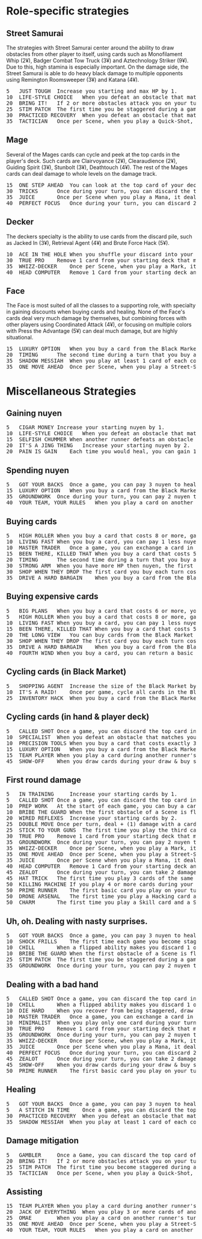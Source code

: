 # Role-specific strategies

## Street Samurai

The strategies with Street Samurai center around the ability to draw obstacles from other player to itself, using cards such as Monofilament Whip (2¥), Badger Combat Tow Truck (3¥) and Aztechnology Striker (9¥). Due to this, high stamina is especially important. On the damage side, the Street Samurai is able to do heavy black damage to multiple opponents using Remington Roomsweeper (3¥) and Katana (4¥).

<pre>
5	JUST TOUGH	Increase you starting and max HP by 1.
10	LIFE-STYLE CHOICE	When you defeat an obstacle that matches your main role color, its nuyen total increases by 1.
20	BRING IT!	If 2 or more obstacles attack you on your turn, reduce the total damage you take by 1.
25	STIM PATCH	The first time you be staggered during a game, go to 1HP instead.
30	PRACTICED RECOVERY	When you defeat an obstacle that matches your main role color, heal 1 HP.
35	TACTICIAN	Once per Scene, when you play a Quick-Shot, move an obstacle facing one runner to face another runner.
</pre>

## Mage 

Several of the Mages cards can cycle and peek at the top cards in the player's deck. Such cards are Clairvoyance (2¥), Clearaudience (2¥), Guiding Spirit (3¥), Stunbolt (3¥), Deathtouch (4¥). The rest of the Mages cards can deal damage to whole levels on the damage track.

<pre>
15	ONE STEP AHEAD	You can look at the top card of your deck anytime. (Doing so can't cause you to shuffle your deck.)
30	TRICKS		Once during your turn, you can discard the top card of your deck.
35	JUICE		Once per Scene when you play a Mana, it deals + (2) damage.
40	PERFECT FOCUS	Once during your turn, you can discard 2 cards of the same color to return another card of that color from your discard to your hand.
</pre>

## Decker

The deckers specialty is the ability to use cards from the discard pile, such as Jacked In (3¥), Retrieval Agent (4¥) and Brute Force Hack (5¥).

<pre>
10	ACE IN THE HOLE	When you shuffle your discard into your deck, you can leave one non-basic card in your discard.
30	TRUE PRO	Remove 1 card from your starting deck that matches your main role color. Replace it with a 2-cost card of that color.
35	WHIZZ-DECKER	Once per Scene, when you play a Mark, it does 1 extra damage of any color.
40	HEAD COMPUTER	Remove 1 Card from your starting deck and replace it with a JACKED-IN.
</pre>

## Face

The Face is most suited of all the classes to a supporting role, with specialty in gaining discounts when buying cards and healing. None of the Face's cards deal very much damage by themselves, but combining forces with other players using Coordinated Attack (4¥), or focusing on multiple colors with Press the Advantage (5¥) can deal much damage, but are highly situational.

<pre>
15	LUXURY OPTION	When you buy a card from the Black Market, you can pay 1 more nuyen to draw a card.
20	TIMING		The second time during a turn that you buy a card that matches your main role color, pay 1 less nuyen.
35	SHADOW MESSIAH	When you play at least 1 card of each color on your turn, heal 1 HP.
35	ONE MOVE AHEAD	Once per Scene, when you play a Street-Smarts, choose another runner. That runner draws 1 card.
</pre>

# Miscellaneous Strategies


## Gaining nuyen

<pre>
5	CIGAR MONEY	Increase your starting nuyen by 1.
10	LIFE-STYLE CHOICE	When you defeat an obstacle that matches your main role color, its nuyen total increases by 1.
15	SELFISH CHUMMER	When another runner defeats an obstacle facing you, gain nuyen equal to the current runner's share instead of your normal share.
20	IT'S A JING THING	Increase your starting nuyen by 2.
20	PAIN IS GAIN	Each time you would heal, you can gain 1 nuyen instead.
</pre>

## Spending nuyen

<pre>
5	GOT YOUR BACKS	Once a game, you can pay 3 nuyen to heal a staggered runner 1HP.
15	LUXURY OPTION	When you buy a card from the Black Market, you can pay 1 more nuyen to draw a card.
35	GROUNDWORK	Once during your turn, you can pay 2 nuyen to draw 1 card.
40	YOUR TEAM, YOUR RULES	When you play a card on another runner's turn, you can pay 1 nuyen to draw 1 card.
</pre>

## Buying cards

<pre>
5	HIGH ROLLER	When you buy a card that costs 8 or more, gain 2 nuyen.
10	LIVING FAST	When you buy a card, you can pay 1 less nuyen if you put the card into your discard instead of your hand.
10	MASTER TRADER	Once a game, you can exchange a card in your hand with a card in the Black Market that has the same cost.
15	BEEN THERE, KILLED THAT	When you buy a card that costs 5 or more and matches your main role color, pay 1 less nuyen.
20	TIMING		The second time during a turn that you buy a card that matches your main role color, pay 1 less nuyen.
30	STRONG ARM	When you have more HP then nuyen, the first card you buy each turn costs 1 less nuyen.
30	SHOP WHEN THEY DROP	The first card you buy each turn costs 1 less nuyen if it matches the color of an obstacle you defeated that turn.
35	DRIVE A HARD BARGAIN	When you buy a card from the Black Market, you can put another card that costs at least 3 less than it from the Market into your discard.
</pre>

## Buying expensive cards

<pre>
5	BIG PLANS	When you buy a card that costs 6 or more, you can move an obstacle facing a runner.
5	HIGH ROLLER	When you buy a card that costs 8 or more, gain 2 nuyen.
10	LIVING FAST	When you buy a card, you can pay 1 less nuyen if you put the card into your discard instead of your hand.
15	BEEN THERE, KILLED THAT	When you buy a card that costs 5 or more and matches your main role color, pay 1 less nuyen.
20	THE LONG VIEW	You can buy cards from the Black Market discard.
30	SHOP WHEN THEY DROP	The first card you buy each turn costs 1 less nuyen if it matches the color of an obstacle you defeated that turn.
35	DRIVE A HARD BARGAIN	When you buy a card from the Black Market, you can put another card that costs at least 3 less than it from the Market into your discard.
40	FOURTH WIND	When you buy a card, you can return a basic card of the same color from your discard to your hand.
</pre>

## Cycling cards (in Black Market)

<pre>
5	SHOPPING AGENT	Increase the size of the Black Market by 1 card.
10	IT'S A RAID!	Once per game, cycle all cards in the Black Market.
25	INVENTORY HACK	When you buy a card from the Black Market, you can cycle another card in the Black Market.
</pre>

## Cycling cards (in hand & player deck)

<pre>
5	CALLED SHOT	Once a game, you can discard the top card in the Black Market deck. If it matches you main role color, draw 2 cards.
10	SPECIALIST	When you defeat an obstacle that matches your main role color, you can draw 1 card then discard a card.
10	PRECISION TOOLS	When you buy a card that costs exactly 3 nuyen, you can draw 1 card then discard 1 card.
15	LUXURY OPTION	When you buy a card from the Black Market, you can pay 1 more nuyen to draw a card.
15	TEAM PLAYER	When you play a card during another runner's turn, that runner can draw 1 card, then discard 1 card.
45	SHOW-OFF	When you draw cards during your draw & buy step, draw 1 extra card, then discard 1 card.
</pre>

## First round damage

<pre>
5	IN TRAINING 	Increase your starting cards by 1.
5	CALLED SHOT	Once a game, you can discard the top card in the Black Market deck. If it matches you main role color, draw 2 cards.
10	PREP WORK	At the start of each game, you can buy a card. (Pay its cost and put it into your hand immediately.)
10	BRIBE THE GUARD	When the first obstacle of a Scene is flipped up, you can discard it and draw another card from the same deck.
20	WIRED REFLEXES	Increase your starting cards by 2.
25	DOUBLE MOVE	Once per turn, deal + (1) damage with a card if you played another card with the same name that turn.
25	STICK TO YOUR GUNS	The first time you play the third card in the same color during your turn, deal + (1) damage with that card.
30	TRUE PRO	Remove 1 card from your starting deck that matches your main role color. Replace it with a 2-cost card of that color.
35	GROUNDWORK	Once during your turn, you can pay 2 nuyen to draw 1 card.
35	WHIZZ-DECKER	Once per Scene, when you play a Mark, it does 1 extra damage of any color.
35	ONE MOVE AHEAD	Once per Scene, when you play a Street-Smarts, choose another runner. That runner draws 1 card.
35	JUICE		Once per Scene when you play a Mana, it deals + (2) damage.
40	HEAD COMPUTER	Remove 1 Card from your starting deck and replace it with a JACKED-IN.
45	ZEALOT		Once during your turn, you can take 2 damage to draw 2 cards.
45	HAT TRICK	The first time you play 3 cards of the same name during your turn, deal 1 level of damage to an obstacle during your Apple Damage step that turn.
50	KILLING MACHINE	If you play 4 or more cards during your turn, one of those cards deals 1 extra damage of any color.
50	PRIME RUNNER	The first basic card you play on your turn that matches your role color deals 2 damage of its color instead of 1.
50	DRONE ARSENAL	The first time you play a Hacking card and a Weapon card during you turn, one of your Hacking or Weapon cards also deals + (Green) or + (Black) damage.
50	CHARM		The first time you play a Skill card and a Spell card during you turn, one of your Skill or Spell cards also deals + (red) or + (blue) damage.
</pre>

## Uh, oh. Dealing with nasty surprises.

<pre>
5	GOT YOUR BACKS	Once a game, you can pay 3 nuyen to heal a staggered runner 1HP.
10	SHOCK FRILLS	The first time each game you become staggered, deal 2 consecutive levels of damage to an obstacle facing you
10	CHILL		When a flipped ability makes you discard 1 or more cards, you can draw 1 card after all discarding.
10	BRIBE THE GUARD	When the first obstacle of a Scene is flipped up, you can discard it and draw another card from the same deck.
25	STIM PATCH	The first time you be staggered during a game, go to 1HP instead.
35	GROUNDWORK	Once during your turn, you can pay 2 nuyen to draw 1 card.
</pre>

## Dealing with a bad hand

<pre>
5	CALLED SHOT	Once a game, you can discard the top card in the Black Market deck. If it matches you main role color, draw 2 cards.
10	CHILL		When a flipped ability makes you discard 1 or more cards, you can draw 1 card after all discarding.
10	DIE HARD	When you recover from being staggered, draw 3 cards instead of 2.
10	MASTER TRADER	Once a game, you can exchange a card in your hand with a card in the Black Market that has the same cost.
10	MINIMALIST	When you play only one card during your turn, it deals + (1) damage.
30	TRUE PRO	Remove 1 card from your starting deck that matches your main role color. Replace it with a 2-cost card of that color.
35	GROUNDWORK	Once during your turn, you can pay 2 nuyen to draw 1 card.
35	WHIZZ-DECKER	Once per Scene, when you play a Mark, it does 1 extra damage of any color.
35	JUICE		Once per Scene when you play a Mana, it deals + (2) damage.
40	PERFECT FOCUS	Once during your turn, you can discard 2 cards of the same color to return another card of that color from your discard to your hand.
45	ZEALOT		Once during your turn, you can take 2 damage to draw 2 cards.
45	SHOW-OFF	When you draw cards during your draw & buy step, draw 1 extra card, then discard 1 card.
50	PRIME RUNNER	The first basic card you play on your turn that matches your role color deals 2 damage of its color instead of 1.
</pre>

## Healing

<pre>
5	GOT YOUR BACKS	Once a game, you can pay 3 nuyen to heal a staggered runner 1HP.
5	A STITCH IN TIME	Once a game, you can discard the top card in the Black Market deck. If it matches you main role color, heal 1 HP.
30	PRACTICED RECOVERY	When you defeat an obstacle that matches your main role color, heal 1 HP.
35	SHADOW MESSIAH	When you play at least 1 card of each color on your turn, heal 1 HP.
</pre>

## Damage mitigation

<pre>
5	GAMBLER		Once a Game, you can discard the top card of the Black Market deck. If it matches your main role color, choose an Obstacle. It can't attack that turn.
20	BRING IT!	If 2 or more obstacles attack you on your turn, reduce the total damage you take by 1.
25	STIM PATCH	The first time you become staggered during a game, go to 1HP instead.
35	TACTICIAN	Once per Scene, when you play a Quick-Shot, move an obstacle facing one runner to face another runner.
</pre>

## Assisting

<pre>
15	TEAM PLAYER	When you play a card during another runner's turn, that runner can draw 1 card, then discard 1 card.
20	JACK OF EVERYTHING	When you play 3 or more cards of another runner's main role color in a turn, that runner draws 1 card.
25	OMAE		When you play a card on another runner's turn, that card deals + (1) damage.
35	ONE MOVE AHEAD	Once per Scene, when you play a Street-Smarts, choose another runner. That runner draws 1 card.
40	YOUR TEAM, YOUR RULES	When you play a card on another runner's turn, you can pay 1 nuyen to draw 1 card.
</pre>


